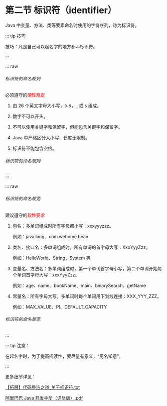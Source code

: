 # 第二节 标识符（identifier）

Java 中变量、方法、类等要素命名时使用的字符序列，称为标识符。

::: tip 技巧

技巧：凡是自己可以起名字的地方都叫标识符。

:::

::: raw

<h6>
  <span class="title">标识符的命名规则</span>
</h6>

必须遵守的<strong style="color: #f3514f;">硬性规定</strong>

1.  由 26 个英文字母大小写，`0-9`，`_` 或 `$` 组成。

2.  数字不可以开头。

3.  不可以使用关键字和保留字，但能包含关键字和保留字。

4.  Java 中严格区分大小写，长度无限制。

5.  标识符不能包含空格。

<h6>
  <span class="title">标识符的命名规则</span>
</h6>

:::

::: raw

<h6>
  <span class="title">标识符的命名规范</span>
</h6>

建议遵守的<strong style="color: #f3514f;">软性要求</strong>

1.  包名：多单词组成时所有字母都小写：xxxyyyzzz。

    例如：java.lang、com.wehome.bean

2.  类名、接口名：多单词组成时，所有单词的首字母大写：XxxYyyZzz。

    例如：HelloWorld、String、System 等

3.  变量名、方法名：多单词组成时，第一个单词首字母小写，第二个单词开始每个单词首字母大写：xxxYyyZzz。

    例如：age、name、bookName、main、binarySearch、getName

4.  常量名：所有字母大写。多单词时每个单词用下划线连接：XXX_YYY_ZZZ。

    例如：MAX_VALUE、PI、DEFAULT_CAPACITY

<h6>
  <span class="title">标识符的命名规范</span>
</h6>

:::

::: tip 注意：

在起名字时，为了提高阅读性，要尽量有意义，“见名知意”。

:::

更多细节详见：

[【拓展】代码整洁之道\_关于标识符.txt](https://raw.githubusercontent.com/wehome-h/typora-images-repository/main/images/【拓展】代码整洁之道_关于标识符.txt)

[阿里巴巴 Java 开发手册（详尽版）.pdf](https://raw.githubusercontent.com/wehome-h/typora-images-repository/main/images/阿里巴巴Java开发手册（详尽版）.pdf)
